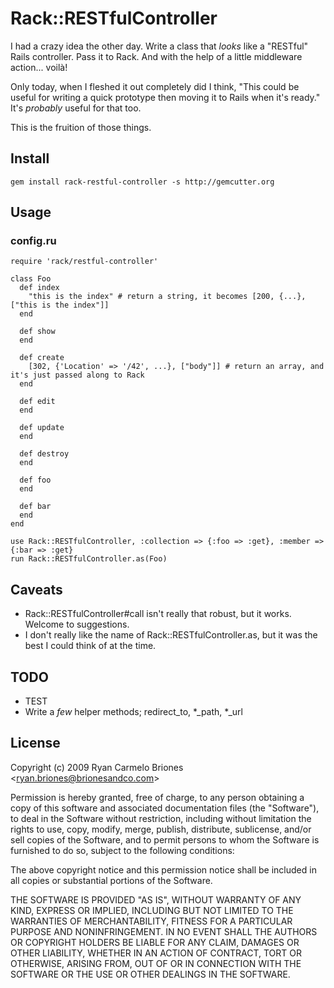 # Rack::RESTfulController

I had a crazy idea the other day. Write a class that _looks_ like a "RESTful" Rails controller. Pass it to Rack. And with the help of a little middleware action... voilà!

Only today, when I fleshed it out completely did I think, "This could be useful for writing a quick prototype then moving it to Rails when it's ready." It's _probably_ useful for that too.

This is the fruition of those things.

## Install

    gem install rack-restful-controller -s http://gemcutter.org

## Usage

### config.ru

    require 'rack/restful-controller'
    
    class Foo
      def index
        "this is the index" # return a string, it becomes [200, {...}, ["this is the index"]]
      end
    
      def show
      end
    
      def create
        [302, {'Location' => '/42', ...}, ["body"]] # return an array, and it's just passed along to Rack
      end
    
      def edit
      end
    
      def update
      end
    
      def destroy
      end
    
      def foo
      end
    
      def bar
      end
    end
    
    use Rack::RESTfulController, :collection => {:foo => :get}, :member => {:bar => :get}
    run Rack::RESTfulController.as(Foo)

## Caveats

* Rack::RESTfulController#call isn't really that robust, but it works. Welcome to suggestions.
* I don't really like the name of Rack::RESTfulController.as, but it was the best I could think of at the time.

## TODO

* TEST
* Write a *few* helper methods; redirect_to, *_path, *_url

## License

Copyright (c) 2009 Ryan Carmelo Briones &lt;<ryan.briones@brionesandco.com>&gt;

Permission is hereby granted, free of charge, to any person obtaining a copy
of this software and associated documentation files (the "Software"), to deal
in the Software without restriction, including without limitation the rights
to use, copy, modify, merge, publish, distribute, sublicense, and/or sell
copies of the Software, and to permit persons to whom the Software is
furnished to do so, subject to the following conditions:

The above copyright notice and this permission notice shall be included in
all copies or substantial portions of the Software.

THE SOFTWARE IS PROVIDED "AS IS", WITHOUT WARRANTY OF ANY KIND, EXPRESS OR
IMPLIED, INCLUDING BUT NOT LIMITED TO THE WARRANTIES OF MERCHANTABILITY,
FITNESS FOR A PARTICULAR PURPOSE AND NONINFRINGEMENT. IN NO EVENT SHALL THE
AUTHORS OR COPYRIGHT HOLDERS BE LIABLE FOR ANY CLAIM, DAMAGES OR OTHER
LIABILITY, WHETHER IN AN ACTION OF CONTRACT, TORT OR OTHERWISE, ARISING FROM,
OUT OF OR IN CONNECTION WITH THE SOFTWARE OR THE USE OR OTHER DEALINGS IN
THE SOFTWARE.
